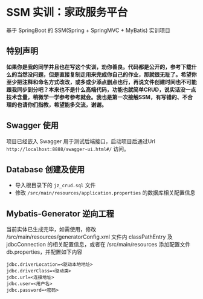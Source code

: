 # SSM 实训：家政服务平台

基于 SpringBoot 的 SSM(Spring + SpringMVC + MyBatis) 实训项目


## 特别声明

**如果你是我的同学并且也在写这个实训，劝你善良。代码都是公开的，参考下载什么的当然没问题，但是直接复制走用来完成你自己的作业，那就很无耻了。希望你至少把注释和命名方式改改，或多或少添点删点也行，再说文件创建时间也不可能跟我同步到分吧？本来也不是什么高端代码，功能也就简单CRUD，说实话没一点技术含量，稍微学一学参考参考就会。我也是第一次接触SSM，有写错的、不合理的也请你们指教，希望能多交流，谢谢。**

## Swagger 使用

项目已经嵌入 Swagger 用于测试后端接口，启动项目后通过Url `http://localhost:8888/swagger-ui.html#/` 访问。

## Database 创建及使用

+ 导入根目录下的 `jz_crud.sql` 文件
+ 修改 `/src/main/resources/application.properties` 的数据库相关配置信息

## Mybatis-Generator 逆向工程

当前实体已生成完毕，如需使用，修改 /src/main/resources/generatorConfig.xml 文件内 classPathEntry 及 jdbcConnection 的相关配置信息，或者在 /src/main/resources 添加配置文件 db.properties，并配置如下内容

``` text db.properties
jdbc.driverLocation=<驱动本地地址>
jdbc.driverClass=<驱动类>
jdbc.url=<连接地址>
jdbc.user=<用户名>
jdbc.password=<密码>
```